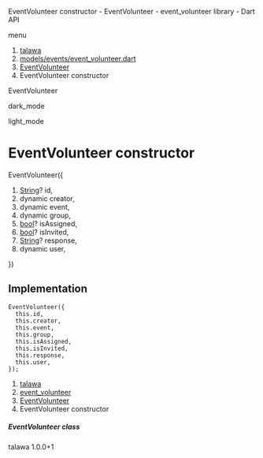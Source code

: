 




EventVolunteer constructor - EventVolunteer - event\_volunteer library - Dart API







menu

1. [talawa](../../index.html)
2. [models/events/event\_volunteer.dart](../../file-___home_harshil_Desktop_open-source_palisadoes_talawa_lib_models_events_event_volunteer/)
3. [EventVolunteer](../../file-___home_harshil_Desktop_open-source_palisadoes_talawa_lib_models_events_event_volunteer/EventVolunteer-class.html)
4. EventVolunteer constructor

EventVolunteer


dark\_mode

light\_mode




# EventVolunteer constructor


EventVolunteer({

1. [String](https://api.flutter.dev/flutter/dart-core/String-class.html)? id,
2. dynamic creator,
3. dynamic event,
4. dynamic group,
5. [bool](https://api.flutter.dev/flutter/dart-core/bool-class.html)? isAssigned,
6. [bool](https://api.flutter.dev/flutter/dart-core/bool-class.html)? isInvited,
7. [String](https://api.flutter.dev/flutter/dart-core/String-class.html)? response,
8. dynamic user,

})

## Implementation

```
EventVolunteer({
  this.id,
  this.creator,
  this.event,
  this.group,
  this.isAssigned,
  this.isInvited,
  this.response,
  this.user,
});
```

 


1. [talawa](../../index.html)
2. [event\_volunteer](../../file-___home_harshil_Desktop_open-source_palisadoes_talawa_lib_models_events_event_volunteer/)
3. [EventVolunteer](../../file-___home_harshil_Desktop_open-source_palisadoes_talawa_lib_models_events_event_volunteer/EventVolunteer-class.html)
4. EventVolunteer constructor

##### EventVolunteer class





talawa
1.0.0+1






